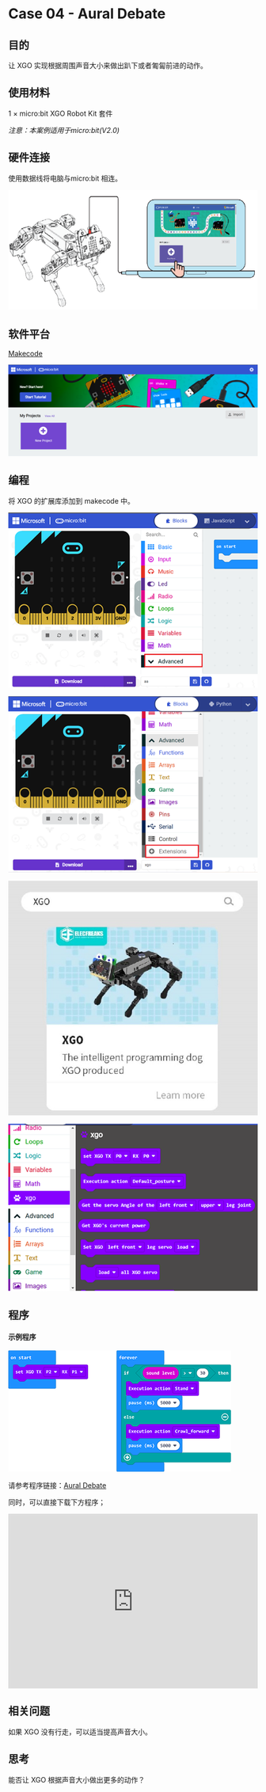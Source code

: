 # Case 04 - Aural Debate



## 目的

让 XGO 实现根据周围声音大小来做出趴下或者匍匐前进的动作。



## 使用材料

1 × micro:bit XGO Robot Kit 套件

*注意：本案例适用于micro:bit(V2.0)*



## 硬件连接

使用数据线将电脑与micro:bit 相连。

![](.\images\microbit-xgo-robot-kit-22.png)



## 软件平台

[Makecode](https://makecode.microbit.org/#)

![](.\images\microbit-xgo-robot-kit-10.png)



## 编程



将 XGO 的扩展库添加到 makecode 中。

![](.\images\microbit-xgo-robot-kit-11.png)

![](.\images\microbit-xgo-robot-kit-12.png)

![](.\images\microbit-xgo-robot-kit-13.png)

![](.\images\microbit-xgo-robot-kit-14.png)



## 程序

#### 示例程序



![](.\images\microbit-xgot-robot-kit-case01-out-of-the-square-04.png)



请参考程序链接：[Aural Debate](https://makecode.microbit.org/_6VvTxHEd6CLy)

同时，可以直接下载下方程序；

<div style="position:relative;height:0;padding-bottom:70%;overflow:hidden;"><iframe style="position:absolute;top:0;left:0;width:100%;height:100%;" src="https://makecode.microbit.org/#pub:_6VvTxHEd6CLy" frameborder="0" sandbox="allow-popups allow-forms allow-scripts allow-same-origin"></iframe></div> 



## 相关问题

如果 XGO 没有行走，可以适当提高声音大小。



## 思考

能否让 XGO 根据声音大小做出更多的动作？